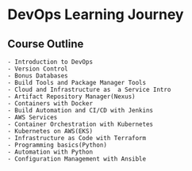 # DevOps Learning Journey

## Course Outline

    - Introduction to DevOps
    - Version Control
    - Bonus Databases
    - Build Tools and Package Manager Tools
    - Cloud and Infrastructure as  a Service Intro
    - Artifact Repository Manager(Nexus)
    - Containers with Docker
    - Build Automation and CI/CD with Jenkins
    - AWS Services
    - Container Orchestration with Kubernetes
    - Kubernetes on AWS(EKS)
    - Infrastructure as Code with Terraform
    - Programming basics(Python)
    - Automation with Python
    - Configuration Management with Ansible
    